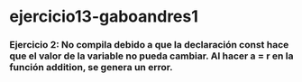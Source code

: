 # ejercicio13-gaboandres1

### Ejercicio 2: No compila debido a que la declaración const hace que el valor de la variable no pueda cambiar. Al hacer a = r en la función addition, se genera un error.
